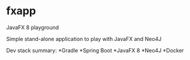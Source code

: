 # fxapp
JavaFX 8 playground

Simple stand-alone application to play with JavaFX and Neo4J

Dev stack summary:
*Gradle
*Spring Boot
*JavaFX 8
*Neo4J
*Docker
